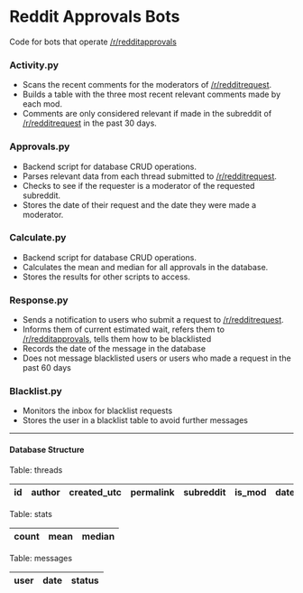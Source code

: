 # Reddit Approvals Bots
Code for bots that operate [/r/redditapprovals](https://www.reddit.com/r/redditapprovals)


### Activity.py
* Scans the recent comments for the moderators of [/r/redditrequest](https://www.reddit.com/r/redditrequest).
* Builds a table with the three most recent relevant comments made by each mod.
* Comments are only considered relevant if made in the subreddit of [/r/redditrequest](https://www.reddit.com/r/redditrequest) in the past 30 days.

### Approvals.py
* Backend script for database CRUD operations.
* Parses relevant data from each thread submitted to [/r/redditrequest](https://www.reddit.com/r/redditrequest).
* Checks to see if the requester is a moderator of the requested subreddit.
* Stores the date of their request and the date they were made a moderator.

### Calculate.py
* Backend script for database CRUD operations.
* Calculates the mean and median for all approvals in the database.
* Stores the results for other scripts to access.

### Response.py
* Sends a notification to users who submit a request to [/r/redditrequest](https://www.reddit.com/r/redditrequest).
* Informs them of current estimated wait, refers them to [/r/redditapprovals](https://www.reddit.com/r/redditapprovals), tells them how to be blacklisted
* Records the date of the message in the database
* Does not message blacklisted users or users who made a request in the past 60 days

### Blacklist.py
* Monitors the inbox for blacklist requests
* Stores the user in a blacklist table to avoid further messages

---

#### Database Structure
Table: threads
 
 id | author | created_utc | permalink | subreddit | is_mod | date_of_mod | duration
 ---|---|---|---|---|---|---|---
 
 Table: stats
 
 count | mean | median 
 ---|---|---
 
 Table: messages
 
 user | date | status
 ---|---|---
 
